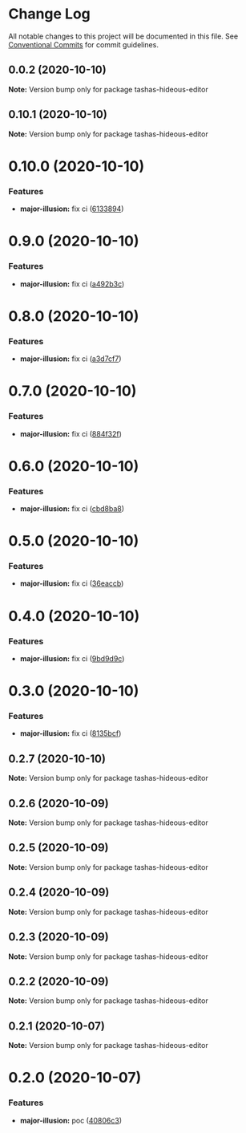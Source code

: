 # Change Log

All notable changes to this project will be documented in this file.
See [Conventional Commits](https://conventionalcommits.org) for commit guidelines.

## 0.0.2 (2020-10-10)

**Note:** Version bump only for package tashas-hideous-editor





## 0.10.1 (2020-10-10)

**Note:** Version bump only for package tashas-hideous-editor





# 0.10.0 (2020-10-10)


### Features

* **major-illusion:** fix ci ([6133894](https://github.com/danethurber/hephaestus/commit/613389406696628facf9f229d97e590946da3702))





# 0.9.0 (2020-10-10)


### Features

* **major-illusion:** fix ci ([a492b3c](https://github.com/danethurber/hephaestus/commit/a492b3c67b5dc893ee8df3a63d86c96220822b39))





# 0.8.0 (2020-10-10)


### Features

* **major-illusion:** fix ci ([a3d7cf7](https://github.com/danethurber/hephaestus/commit/a3d7cf77532958230e0986a998554cff85d2134a))





# 0.7.0 (2020-10-10)


### Features

* **major-illusion:** fix ci ([884f32f](https://github.com/danethurber/hephaestus/commit/884f32f7d4dfd1bf84ebadbd641d47d16bc3398c))





# 0.6.0 (2020-10-10)


### Features

* **major-illusion:** fix ci ([cbd8ba8](https://github.com/danethurber/hephaestus/commit/cbd8ba842d508b8e5367f398d5de6e41a30cc5d9))





# 0.5.0 (2020-10-10)


### Features

* **major-illusion:** fix ci ([36eaccb](https://github.com/danethurber/hephaestus/commit/36eaccb25d06ff17382fe8af04e38316a412a4fa))





# 0.4.0 (2020-10-10)


### Features

* **major-illusion:** fix ci ([9bd9d9c](https://github.com/danethurber/hephaestus/commit/9bd9d9cc22fecf63def1a0f50085e4a032d18904))





# 0.3.0 (2020-10-10)


### Features

* **major-illusion:** fix ci ([8135bcf](https://github.com/danethurber/hephaestus/commit/8135bcff13f009bb81147c9d28d6113008f6e386))





## 0.2.7 (2020-10-10)

**Note:** Version bump only for package tashas-hideous-editor





## 0.2.6 (2020-10-09)

**Note:** Version bump only for package tashas-hideous-editor





## 0.2.5 (2020-10-09)

**Note:** Version bump only for package tashas-hideous-editor





## 0.2.4 (2020-10-09)

**Note:** Version bump only for package tashas-hideous-editor





## 0.2.3 (2020-10-09)

**Note:** Version bump only for package tashas-hideous-editor





## 0.2.2 (2020-10-09)

**Note:** Version bump only for package tashas-hideous-editor





## 0.2.1 (2020-10-07)

**Note:** Version bump only for package tashas-hideous-editor





# 0.2.0 (2020-10-07)

### Features

- **major-illusion:** poc ([40806c3](https://github.com/danethurber/hephaestus/commit/40806c3cf3d78fb76b518a7ea5d12c0a3b579fc2))

